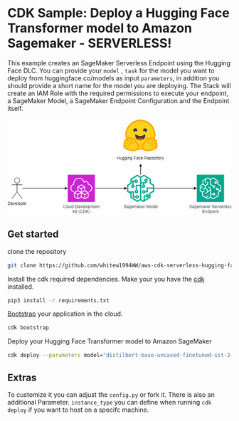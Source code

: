 
# CDK Sample: Deploy a Hugging Face Transformer model to Amazon Sagemaker - SERVERLESS!

This example creates an SageMaker Serverless Endpoint using the Hugging Face DLC. You can provide your `model` , `task` for the model you want to deploy from huggingface.co/models as input `parameters`, in addition you should provide a short name for the model you are deploying. The Stack will create an IAM Role with the required permissions to execute your endpoint, a SageMaker Model, a SageMaker Endpoint Configuration and the Endpoint itself. 

![image.png](./image.png)

## Get started 

clone the repository 
```bash
git clone https://github.com/whitew1994WW/aws-cdk-serverless-hugging-face.git
```

Install the cdk required dependencies. Make your you have the [cdk](https://docs.aws.amazon.com/cdk/latest/guide/getting_started.html#getting_started_install) installed.
```bash
pip3 install -r requirements.txt
```

[Bootstrap](https://docs.aws.amazon.com/cdk/latest/guide/bootstrapping.html) your application in the cloud.

```bash
cdk bootstrap
```

Deploy your Hugging Face Transformer model to Amazon SageMaker

```bash
cdk deploy --parameters model="distilbert-base-uncased-finetuned-sst-2-english" --parameters task="text-classification" --parameters modelShortName="text-classification"
```

## Extras

To customize it you can adjust the `config.py` or fork it. There is also an additional Parameter. `instance_type` you can define when running `cdk deploy` if you want to host on a specifc machine. 
